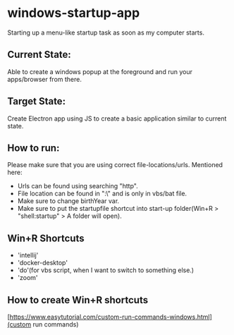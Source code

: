 # windows-startup-app
Starting up a menu-like startup task as soon as my computer starts.

## Current State:
Able to create a windows popup at the foreground and run your apps/browser from there.

## Target State:
Create Electron app using JS to create a basic application similar to current state.

## How to run:
Please make sure that you are using correct file-locations/urls. Mentioned here:
- Urls can be found using searching "http".
- File location can be found in ":\\" and is only in vbs/bat file.
- Make sure to change birthYear var.
- Make sure to put the startupfile shortcut into start-up folder(Win+R > "shell:startup" > A folder will open).

## Win+R Shortcuts
- 'intellij'
- 'docker-desktop'
- 'do'(for vbs script, when I want to switch to something else.)
- 'zoom'

## How to create Win+R shortcuts
[https://www.easytutorial.com/custom-run-commands-windows.html](custom run commands)
